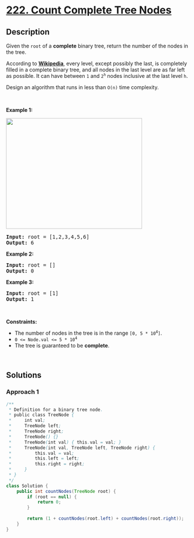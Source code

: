 # [222. Count Complete Tree Nodes](https://leetcode.com/problems/count-complete-tree-nodes)

## Description

<p>Given the <code>root</code> of a <strong>complete</strong> binary tree, return the number of the nodes in the tree.</p>

<p>According to <strong><a href="http://en.wikipedia.org/wiki/Binary_tree#Types_of_binary_trees" target="_blank">Wikipedia</a></strong>, every level, except possibly the last, is completely filled in a complete binary tree, and all nodes in the last level are as far left as possible. It can have between <code>1</code> and <code>2<sup>h</sup></code> nodes inclusive at the last level <code>h</code>.</p>

<p>Design an algorithm that runs in less than&nbsp;<code data-stringify-type="code">O(n)</code>&nbsp;time complexity.</p>
<p>&nbsp;</p>

<p><strong class="example">Example 1:</strong></p>
<img alt="" src="https://fastly.jsdelivr.net/gh/doocs/leetcode@main/solution/0200-0299/0222.Count%20Complete%20Tree%20Nodes/images/complete.jpg" style="width: 372px; height: 302px;" />
<pre>
<strong>Input:</strong> root = [1,2,3,4,5,6]
<strong>Output:</strong> 6
</pre>

<p><strong class="example">Example 2:</strong></p>
<pre>
<strong>Input:</strong> root = []
<strong>Output:</strong> 0
</pre>

<p><strong class="example">Example 3:</strong></p>
<pre>
<strong>Input:</strong> root = [1]
<strong>Output:</strong> 1
</pre>
<p>&nbsp;</p>

<p><strong>Constraints:</strong></p>
<ul>
    <li>The number of nodes in the tree is in the range <code>[0, 5 * 10<sup>4</sup>]</code>.</li>
    <li><code>0 &lt;= Node.val &lt;= 5 * 10<sup>4</sup></code></li>
    <li>The tree is guaranteed to be <strong>complete</strong>.</li>
</ul>
<p>&nbsp;</p>

## Solutions

### **Approach 1**

```java
/**
 * Definition for a binary tree node.
 * public class TreeNode {
 *     int val;
 *     TreeNode left;
 *     TreeNode right;
 *     TreeNode() {}
 *     TreeNode(int val) { this.val = val; }
 *     TreeNode(int val, TreeNode left, TreeNode right) {
 *         this.val = val;
 *         this.left = left;
 *         this.right = right;
 *     }
 * }
 */
class Solution {
    public int countNodes(TreeNode root) {
        if (root == null) {
            return 0;
        }
        
        return (1 + countNodes(root.left) + countNodes(root.right));
    }
}
```

<!-- tabs:end -->
